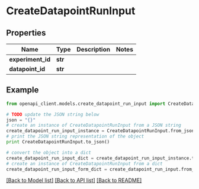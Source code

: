 # CreateDatapointRunInput


## Properties

Name | Type | Description | Notes
------------ | ------------- | ------------- | -------------
**experiment_id** | **str** |  | 
**datapoint_id** | **str** |  | 

## Example

```python
from openapi_client.models.create_datapoint_run_input import CreateDatapointRunInput

# TODO update the JSON string below
json = "{}"
# create an instance of CreateDatapointRunInput from a JSON string
create_datapoint_run_input_instance = CreateDatapointRunInput.from_json(json)
# print the JSON string representation of the object
print CreateDatapointRunInput.to_json()

# convert the object into a dict
create_datapoint_run_input_dict = create_datapoint_run_input_instance.to_dict()
# create an instance of CreateDatapointRunInput from a dict
create_datapoint_run_input_form_dict = create_datapoint_run_input.from_dict(create_datapoint_run_input_dict)
```
[[Back to Model list]](../README.md#documentation-for-models) [[Back to API list]](../README.md#documentation-for-api-endpoints) [[Back to README]](../README.md)


